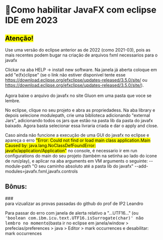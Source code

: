 # 🚀Como habilitar JavaFX com eclipse IDE em 2023
## <mark>**Atenção!**</mark>
Use uma versão do eclipse anterior as de 2022 (como 2021-03), pois as mais recentes podem bugar na criação de arquivos fxml necessarios para o javafx </mark> <br>

Clickar na aba HELP -> install new software. Na janela já aberta coloque em add "e(fx)clipse" (se o link não estiver disponivel tente esse https://download.eclipse.org/efxclipse/updates-released/3.5.0/site/ ou https://download.eclipse.org/efxclipse/updates-released/3.5.0/site/).<br><br>
Agora baixe o arquivo do javafx no site Gluon em uma pasta que voce se lembre. 

No eclipse, clique no seu projeto e abra as propriedadess. Na aba library e depois selecione modulepath, crie uma biblioteca adicionando "external Jars", adicionando todos os jars que estão na pasta lib da pasta do javafx baixado. Agora basta selecionar essa livraria criada e dar o apply and close.

Caso ainda não funcione a execução de uma GUI do javafx no eclipse e apareça o erro <mark>"Error: Could not find or load main class application.Main
Caused by: java.lang.NoClassDefFoundError: javafx/application/Application"</mark> no console, é necessario ir em run configurations do main do seu projeto (também na setinha ao lado do icone de run/play), e aplicar na aba arguments em VM arguments o seguinte: --module-path "O seu caminho absoluto até a pasta lib do javafx" --add-modules=javafx.fxml,javafx.controls


## Bônus:
###<br>para vizualizar as provas passadas do github do prof de IP2 Leandro<br>
<p>Para passar do erro com janela de alerta relativo a "...UTF16..." (<kbd>ou 'boolean com.ibm.icu.text.UTF16.isSurrogate(char)' não lembro no momento</kbd>)basta ir no eclipse em janela/window > prefecias/preferences > java > Editor > mark occurrences e desabilitar: mark occurrences<p>

